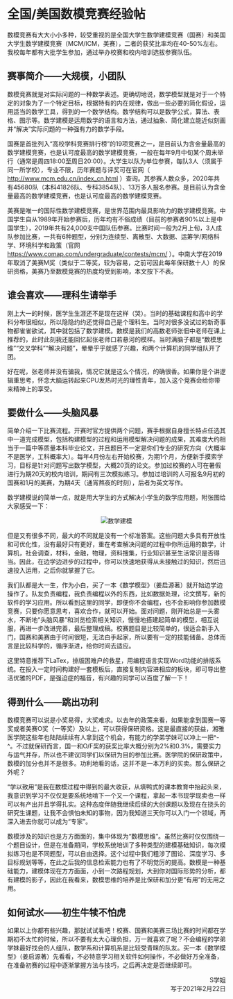 # 全国/美国数模竞赛经验帖

数模竞赛有大大小小多种，较受重视的是全国大学生数学建模竞赛（国赛）和美国大学生数学建模竞赛（MCM/ICM，美赛），二者的获奖比率均在40-50%左右。我校每年都有大批学生参加，通过举办校赛和校内培训选拔参赛队伍。

## 赛事简介——大规模，小团队

数模竞赛就是对实际问题的一种数学表述。更确切地说，数学模型就是对于一个特定的对象为了一个特定目标，根据特有的内在规律，做出一些必要的简化假设，运用适当的数学工具，得到的一个数学结构。数学结构可以是数学公式，算法、表格、图示等。数学建模是运用数学的语言和方法，通过抽象、简化建立能近似刻画并“解决”实际问题的一种强有力的数学手段。

国赛是首批列入“高校学科竞赛排行榜”的19项竞赛之一，是目前认为含金量最高的数学建模竞赛，也是认可度最高的数学建模竞赛，一般在每年9月中旬某个周末举行（通常是周四18:00至周日20:00）。大学生以队为单位参赛，每队3人（须属于同一所学校），专业不限，历年赛题与评奖可在官网（ http://www.mcm.edu.cn/index_cn.html ）查询。其参赛人数众多，2020年共有45680队（本科41826队、专科3854队）、13万多人报名参赛。是目前认为含金量最高的数学建模竞赛，也是认可度最高的数学建模竞赛。

美赛是唯一的国际性数学建模竞赛，是世界范围内最具影响力的数学建模竞赛。中国学生自从1989年开始参赛后，历年均有不俗成绩（目前的参赛者90%以上是中国学生），2019年共有24,000支中国队伍参赛。比赛时间一般为2月上旬，3人成队参加比赛，一共有6种题型，分别为连续型、离散型、大数据、运筹学/网络科学、环境科学和政策（官网 https://www.comap.com/undergraduate/contests/mcm/ ）。中南大学在2019年取消了美赛M奖（类似于二等奖，较为容易，之前可因此每年保研数十人）的保研资格，美赛乃至数模竞赛的热度均受到影响，本文按下不表。

## 谁会喜欢——理科生请举手
刚上大一的时候，医学生生涯还不是现在这样（哭）。当时的基础课程和高中的学科分布很相似，所以隐隐约约还觉得自己是个理科生。当时对很多没试过的新奇事物都雀雀欲试，其中就包括了数学建模。数模是我们的高数老师张佃中老师在课上推荐的，此时此刻我还能回忆起张老师口若悬河的模样。当时满脑子都是“数模思维”“交叉学科”“解决问题”，晕晕乎乎就感了兴趣，和两个计算机的同学组队开了团。

好在呢，张老师并没有骗我，情况它就是这么个情况，的确很香。如果你是个讲逻辑重思考，怀念大脑运转起来CPU发热时光的理性青年，加入这个竞赛会给你带来精神上的享受。

## 要做什么——头脑风暴

简单介绍一下比赛流程。开赛时官方提供两个问题，赛手根据自身擅长特点任选其中一道完成模型，包括构建模型的过程和运用模型解决问题的成果，其难度大约相当于一篇中等质量本科毕业论文，并且题目不一定是你们专业的研究方向（大概率不是医学，工科概率大）。每年4月份左右开始校赛，为期1个月，方便新手摸索学习，目标是针对问题写出数学模型，大概20页的论文。参加过校赛的人可在暑假进行为期20天的校内培训，期间有三次模拟练习。参加过培训的人可报名9月初的国赛和1月的美赛，为期4天（通宵熬夜的时刻），后者为英文写作。

数学建模说的简单一点，就是用大学生的方式解决小学生的数学应用题，附张图给大家感受一下：

<div align=center>
<img src="https://gitee.com/xunlutzp/xunlutzp/raw/master/Image/Ch2_7_1.png" alt="数学建模">
</div>

但是又有很多不同，最大的不同就是没有一个标准答案。这些问题大多具有开放性和可优化性，没有最好只有更好，重在考查解决问题的过程中你所运用的数学，计算机，社会调查，材料，金融，物理，资料搜集，行业知识甚至生活常识是否得当。因此，在边学边进步的过程中，你可以快速地获得从未接触过的知识，然后迅速投入运用，之后你就掌握了它。

我们队都是大一生，作为小白，买了一本《数学模型》（姜启源著）就开始边学边操作了。队友负责编程，我负责编程以外的东西，比如数据处理，论文撰写，新的软件的学习应用。所以看到这里的同学，即便你不会编程，也不会影响你参加数模竞赛，只要你愿意思考，喜欢合作，就可以开始。面对问题，刚开始总是一头雾水，不断地“头脑风暴”和浏览检索相关知识，慢慢地搭建起简单的模型，相互说服，再进一步改进完善，最后整理成稿。校赛题目是比较简单的，很适合新手入门，国赛和美赛由于时间很短，无法白手起家，所以要有一定的技能储备。总体而言是比较科学的，循序渐进，给你时间去适应。

这里特意推荐下LaTex，排版困难户的救星，用编程语言实现Word功能的排版系统。在投入一定时间构建好一套模板后，直接复制内容进相应的板块，即可导出整洁优雅的PDF，是强迫症的福音，有兴趣的同学可以百度了解一下！

## 得到什么——跳出功利

数模竞赛可以说是小奖易得，大奖难求。以去年的政策来看，如果能拿到国赛一等奖或者美赛O奖（一等奖）及以上，可以获得保研资格。这是最直接的获益，湘雅医学院这些年也陆陆续续有人拿到这个机会，有能力的学弟学妹可以冲上一把^-^。不过就保研而言，国一和O/F奖的获奖比率大概分别为2%和0.3%，需要实力与运气并存，所以也不建议同学们以保研为目的参加比赛。医学院的保研政策中，数模的加分也并不是很多。功利地看的话，这并不是一本万利的买卖。那么保研之外呢？

“学以致用”是我在数模过程中得到的最大收获，从填鸭式的课本教育中抬起头来，我意识到学习不仅仅是要系统地啃下一个又一个课程，拿起一本书现学现卖也一样可以有产出并且学得扎实。这种态度伴随我继续后续的大创课题以及现在在挠头的研究生课题，让我不会惧怕未知的事物，因为我知道三天你可以入门一个领域，再深入进去你就可以成为“专家”。

数模涉及的知识也是方方面面的，集中体现为“数模思维”。虽然比赛时仅仅围绕一个题目设计，但是在准备期间，学校系统培训了多种类型的建模基础知识，每次模拟练习也是不同题型，可以自由选择。这个过程中我们粗涉了图论、深度学习、多目标规划等等，在此之后我的信息检索能力也有了不明觉厉的提高。数模是一种基础能力，建模体现在方方面面，小到一次路程规划，大到你对国际形势的分析，都有建模的影子，因此在我看来，数模思维的培养是比保研和加分更“有用”的无用之用。

## 如何试水——初生牛犊不怕虎

如果以上你都有些兴趣，那就试试看吧！校赛、国赛和美赛三场比赛的时间都在学期初不太忙的时候，所以不要有太大心理负担，万一就喜欢了呢？不会编程的学弟学妹最好找会的人组队，数学系和计算机系是比较受青睐的队友。买一本《数学模型》（姜启源著）先看看，不必特意学习相关软件如何操作，不必做好万全准备，在准备初赛的过程中逐渐掌握方法与技巧，之后再决定是否继续即可。

<p align="right">S学姐<br/>写于2021年2月22日</p>